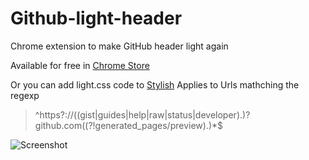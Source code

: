 # Github-light-header

Chrome extension to make GitHub header light again

Available for free in [Chrome Store](https://chrome.google.com/webstore/detail/github-light-header/ldpeemmglpidfobpnmeidbpbglpplahp)

Or you can add light.css code to [Stylish](https://chrome.google.com/webstore/detail/stylish-custom-themes-for/fjnbnpbmkenffdnngjfgmeleoegfcffe?hl=en)
Applies to Urls mathching the regexp
>  ^https?://((gist|guides|help|raw|status|developer)\.)?github\.com((?!generated_pages/preview).)*$

![Screenshot](https://cloud.githubusercontent.com/assets/1478743/22911168/060e2426-f267-11e6-93b8-bbfbe58beca7.png)
